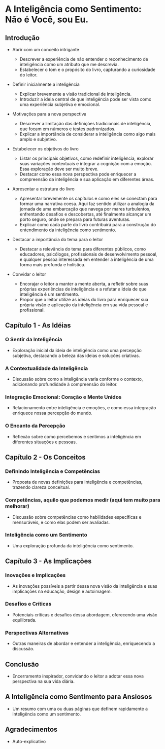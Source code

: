 # A Inteligência como Sentimento: Não é Você, sou Eu.

## Introdução

- Abrir com um conceito intrigante
    - Descrever a experiência de não entender o reconhecimento de inteligência como um atributo que me descrevia.
    - Estabelecer o tom e o propósito do livro, capturando a curiosidade do leitor.

- Definir inicialmente a inteligência
    - Explicar brevemente a visão tradicional de inteligência.
    - Introduzir a ideia central de que inteligência pode ser vista como uma experiência subjetiva e emocional.

- Motivações para a nova perspectiva
    - Descrever a limitação das definições tradicionais de inteligência, que focam em números e testes padronizados.
    - Explicar a importância de considerar a inteligência como algo mais amplo e subjetivo.

- Estabelecer os objetivos do livro
    - Listar os principais objetivos, como redefinir inteligência, explorar suas variações contextuais e integrar a cognição com a emoção. Essa exploração deve ser muito breve.
    - Destacar como essa nova perspectiva pode enriquecer a compreensão da inteligência e sua aplicação em diferentes áreas.

- Apresentar a estrutura do livro
    - Apresentar brevemente os capítulos e como eles se conectam para formar uma narrativa coesa. Aqui faz sentido utilizar a analogia da jornada de uma embarcação que navega por mares turbulentos, enfrentando desafios e descobertas, até finalmente alcançar um porto seguro, onde se prepara para futuras aventuras.
    - Explicar como cada parte do livro contribuirá para a construção do entendimento da inteligência como sentimento.  

- Destacar a importância do tema para o leitor
    - Destacar a relevância do tema para diferentes públicos, como educadores, psicólogos, profissionais de desenvolvimento pessoal, e qualquer pessoa interessada em entender a inteligência de uma forma mais profunda e holística.

- Convidar o leitor
    - Encorajar o leitor a manter a mente aberta, a refletir sobre suas próprias experiências de inteligência e a refutar a ideia de que inteligência é um sentimento.
    - Propor que o leitor utilize as ideias do livro para enriquecer sua própria visão e aplicação da inteligência em sua vida pessoal e profissional.

## Capítulo 1 - As Idéias

### O Sentir da Inteligência
- Exploração inicial da ideia de inteligência como uma percepção subjetiva, destacando a beleza das ideias e soluções criativas.

### A Contextualidade da Inteligência
- Discussão sobre como a inteligência varia conforme o contexto, adicionando profundidade à compreensão do leitor.

### Integração Emocional: Coração e Mente Unidos
- Relacionamento entre inteligência e emoções, e como essa integração enriquece nossa percepção do mundo.

### O Encanto da Percepção
- Reflexão sobre como percebemos e sentimos a inteligência em diferentes situações e pessoas.

## Capítulo 2 - Os Conceitos

### Definindo Inteligência e Competências
- Proposta de novas definições para inteligência e competências, trazendo clareza conceitual.

### Competências, aquilo que podemos medir (aqui tem muito para melhorar)
- Discussão sobre competências como habilidades específicas e mensuráveis, e como elas podem ser avaliadas.

### Inteligência como um Sentimento
- Uma exploração profunda da inteligência como sentimento.

## Capítulo 3 - As Implicações

### Inovações e Implicações
- As inovações possíveis a partir dessa nova visão da inteligência e suas implicações na educação, design e autoimagem.

### Desafios e Críticas
- Potenciais críticas e desafios dessa abordagem, oferecendo uma visão equilibrada.

### Perspectivas Alternativas
- Outras maneiras de abordar e entender a inteligência, enriquecendo a discussão.

## Conclusão
- Encerramento inspirador, convidando o leitor a adotar essa nova perspectiva na sua vida diária.

## A Inteligência como Sentimento para Ansiosos
- Um resumo com uma ou duas páginas que definem rapidamente a inteligência como um sentimento.

## Agradecimentos
- Auto-explicativo
